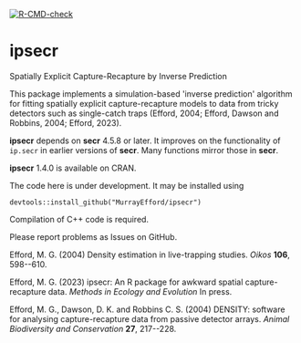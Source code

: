 <!-- badges: start -->
[![R-CMD-check](https://github.com/MurrayEfford/ipsecr/actions/workflows/R-CMD-check.yaml/badge.svg)](https://github.com/MurrayEfford/ipsecr/actions/workflows/R-CMD-check.yaml)
<!-- badges: end -->
  
# ipsecr
Spatially Explicit Capture-Recapture by Inverse Prediction

This package implements a simulation-based 'inverse prediction' algorithm for fitting spatially explicit capture-recapture models to data from tricky detectors such as single-catch traps (Efford, 2004; Efford, Dawson and Robbins, 2004; Efford, 2023). 

**ipsecr** depends on **secr** 4.5.8 or later. It improves on the functionality of `ip.secr` in earlier versions of **secr**. Many functions mirror those in **secr**.

**ipsecr** 1.4.0 is available on CRAN.

The code here is under development. It may be installed using
```
devtools::install_github("MurrayEfford/ipsecr")
```

Compilation of C++ code is required.

Please report problems as Issues on GitHub.

Efford, M. G. (2004) Density estimation in live-trapping studies. *Oikos* **106**, 598--610.

Efford, M. G. (2023) ipsecr: An R package for awkward spatial capture-recapture data. 
*Methods in Ecology and Evolution* In press.

Efford, M. G., Dawson, D. K. and Robbins C. S. (2004) DENSITY: software
for analysing capture-recapture data from passive detector arrays.
*Animal Biodiversity and Conservation* **27**, 217--228.
